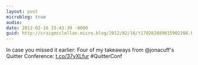 ```yaml
---
layout: post
microblog: true
audio: 
date: 2012-02-16 15:43:39 -0600
guid: http://craigmcclellan.micro.blog/2012/02/16/t170262089015902208.html
---
```

In case you missed it earlier: Four of my takeaways from @jonacuff's Quitter Conference: [t.co/37vXLfur](http://t.co/37vXLfur)
#QuitterConf
